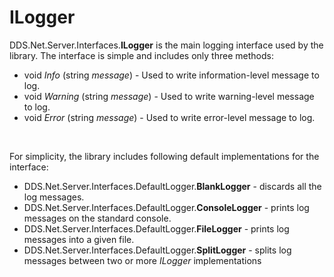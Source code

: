# ILogger

DDS.Net.Server.Interfaces.**ILogger** is the main logging interface used by the library. The interface is simple and includes only three methods:

  * void *Info* (string *message*) - Used to write information-level message to log.
  * void *Warning* (string *message*) - Used to write warning-level message to log.
  * void *Error* (string *message*) - Used to write error-level message to log.

&nbsp;

For simplicity, the library includes following default implementations for the interface:

  * DDS.Net.Server.Interfaces.DefaultLogger.**BlankLogger** - discards all the log messages.
  * DDS.Net.Server.Interfaces.DefaultLogger.**ConsoleLogger** - prints log messages on the standard console.
  * DDS.Net.Server.Interfaces.DefaultLogger.**FileLogger** - prints log messages into a given file.
  * DDS.Net.Server.Interfaces.DefaultLogger.**SplitLogger** - splits log messages between two or more *ILogger* implementations


